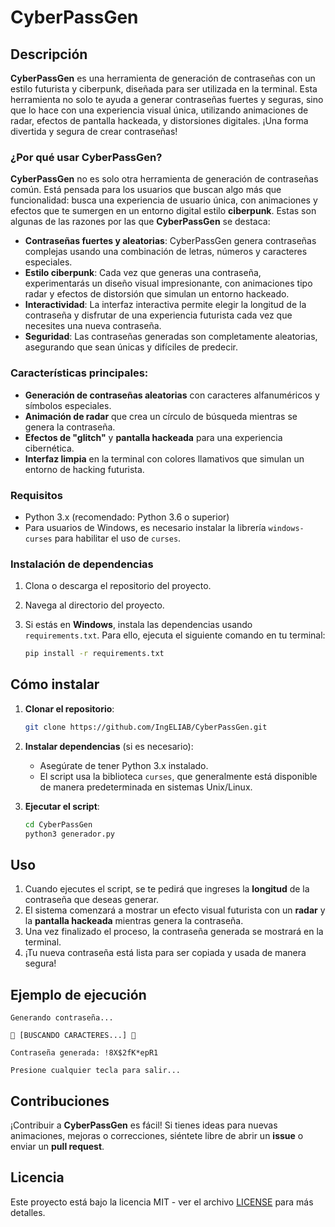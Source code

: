 
# CyberPassGen

## Descripción

**CyberPassGen** es una herramienta de generación de contraseñas con un estilo futurista y ciberpunk, diseñada para ser utilizada en la terminal. Esta herramienta no solo te ayuda a generar contraseñas fuertes y seguras, sino que lo hace con una experiencia visual única, utilizando animaciones de radar, efectos de pantalla hackeada, y distorsiones digitales. ¡Una forma divertida y segura de crear contraseñas!

### ¿Por qué usar CyberPassGen?

**CyberPassGen** no es solo otra herramienta de generación de contraseñas común. Está pensada para los usuarios que buscan algo más que funcionalidad: busca una experiencia de usuario única, con animaciones y efectos que te sumergen en un entorno digital estilo **ciberpunk**. Estas son algunas de las razones por las que **CyberPassGen** se destaca:

- **Contraseñas fuertes y aleatorias**: CyberPassGen genera contraseñas complejas usando una combinación de letras, números y caracteres especiales.
- **Estilo ciberpunk**: Cada vez que generas una contraseña, experimentarás un diseño visual impresionante, con animaciones tipo radar y efectos de distorsión que simulan un entorno hackeado.
- **Interactividad**: La interfaz interactiva permite elegir la longitud de la contraseña y disfrutar de una experiencia futurista cada vez que necesites una nueva contraseña.
- **Seguridad**: Las contraseñas generadas son completamente aleatorias, asegurando que sean únicas y difíciles de predecir.

### Características principales:

- **Generación de contraseñas aleatorias** con caracteres alfanuméricos y símbolos especiales.
- **Animación de radar** que crea un círculo de búsqueda mientras se genera la contraseña.
- **Efectos de "glitch"** y **pantalla hackeada** para una experiencia cibernética.
- **Interfaz limpia** en la terminal con colores llamativos que simulan un entorno de hacking futurista.

### Requisitos

- Python 3.x (recomendado: Python 3.6 o superior)
- Para usuarios de Windows, es necesario instalar la librería `windows-curses` para habilitar el uso de `curses`.

### Instalación de dependencias

1. Clona o descarga el repositorio del proyecto.
2. Navega al directorio del proyecto.
3. Si estás en **Windows**, instala las dependencias usando `requirements.txt`. Para ello, ejecuta el siguiente comando en tu terminal:

   ```bash
   pip install -r requirements.txt
## Cómo instalar

1. **Clonar el repositorio**:
   ```bash
   git clone https://github.com/IngELIAB/CyberPassGen.git
   ```

2. **Instalar dependencias** (si es necesario):
   - Asegúrate de tener Python 3.x instalado.
   - El script usa la biblioteca `curses`, que generalmente está disponible de manera predeterminada en sistemas Unix/Linux.

3. **Ejecutar el script**:
   ```bash
   cd CyberPassGen
   python3 generador.py
   ```

## Uso

1. Cuando ejecutes el script, se te pedirá que ingreses la **longitud** de la contraseña que deseas generar.
2. El sistema comenzará a mostrar un efecto visual futurista con un **radar** y la **pantalla hackeada** mientras genera la contraseña.
3. Una vez finalizado el proceso, la contraseña generada se mostrará en la terminal.
4. ¡Tu nueva contraseña está lista para ser copiada y usada de manera segura!

## Ejemplo de ejecución

```
Generando contraseña...

🔴 [BUSCANDO CARACTERES...] 🔴

Contraseña generada: !8X$2fK*epR1

Presione cualquier tecla para salir...
```

## Contribuciones

¡Contribuir a **CyberPassGen** es fácil! Si tienes ideas para nuevas animaciones, mejoras o correcciones, siéntete libre de abrir un **issue** o enviar un **pull request**.

## Licencia

Este proyecto está bajo la licencia MIT - ver el archivo [LICENSE](LICENSE) para más detalles.
